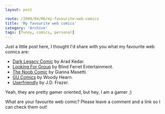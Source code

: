 ```yaml
---
layout: post

route: /2008/04/06/my-favourite-web-comics
title: 'My favourite web comics'
category: 'Archive'
tags: [funny, comics, personal]
---
```


Just a little post here, I thought I'd share with you what my favourite web
comics are:

- <a class="ph" target="_blank" rel="noopener noreferrer" href="http://www.darklegacycomics.com/">Dark
  Legacy Comic</a> by Arad Kedar.
- <a class="ph" target="_blank" rel="noopener noreferrer" href="http://www.lfgcomic.com/">Looking
  For Group</a> by Blind Ferret Entertainment.
- <a class="ph" target="_blank" rel="noopener noreferrer" href="http://www.thenoobcomic.com/">The
  Noob Comic</a> by Gianna Masetti.
- <a class="ph" target="_blank" rel="noopener noreferrer" href="http://gucomics.com/">GU
  Comics</a> by Woody Hearn.
- <a class="ph" target="_blank" rel="noopener noreferrer" href="http://www.userfriendly.org/">Userfriendly</a>
  by J.D. Frazer.

Yeah, they are pretty gamer oriented, but hey, I am a gamer ;)

What are your favourite web comic? Please leave a comment and a link so I can
check them out!
